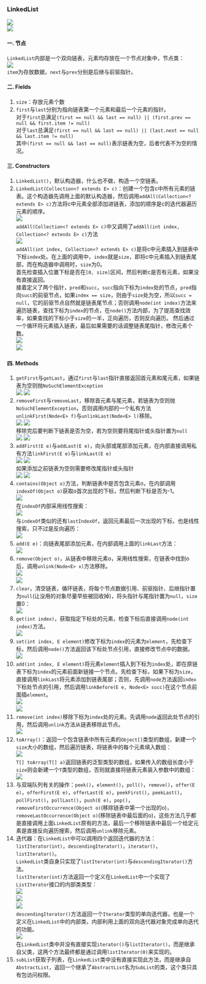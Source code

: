 ### LinkedList
![](../../imgs/LinkedList.png)  
![](../../imgs/LinkedList2.png)  

#### 一. 节点   
`LinkedList`内部是一个双向链表，元素均存放在一个节点对象中，节点类：   
![](../../imgs/2018-12-22_091753.png)   
`item`为存放数据，`next`与`prev`分别是后继与前驱指针。
#### 二. Fields
1. `size`：存放元素个数   
2. `first`与`last`分别为指向链表第一个元素和最后一个元素的指针。  
    对于`first`总满足`(first == null && last == null) || (first.prev == null && first.item != null)`  
    对于`last`总满足`(first == null && last == null) || (last.next == null && last.item != null)`   
    其中`(first == null && last == null)`表示链表为空，后者代表不为空的情况。
#### 三. Constructors
1. `LinkedList()`，默认构造器，什么也不做，构造一个空链表。
2. `LinkedList(Collection<? extends E> c)`：创建一个包含c中所有元素的链表。这个构造器先调用上面的默认构造器，然后调用`addAll(Collection<? extends E> c)`方法将c中元素全部添加进链表，添加的顺序是c的迭代器遍历元素的顺序。   
    ![](../../imgs/2018-12-22_092909.png)   
    `addAll(Collection<? extends E> c)`中又调用了`addAll(int index, Collection<? extends E> c)`方法   
    ![](../../imgs/2018-12-22_093045.png)   
    `addAll(int index, Collection<? extends E> c)`是将c中元素插入到链表中下标`index`处。在上面的调用中，`index`就是`size`，即将c中元素插入到链表尾部，而在构造器中调用时，`size`为0。   
    首先检查插入位置下标是否在`[0, size]`区间，然后判断c是否有元素，如果没有直接返回。   
    接着定义了两个指针，`pred`和`succ`，`succ`指向下标为`index`处的节点，`pred`指向`succ`的前驱节点，如果`index == size`，则由于`size`处为空，所以`succ = null`，它的前驱节点自然就是链表尾节点；否则调用`node(int index)`方法来遍历链表，查找下标为`index`的节点，在`node()`方法内部，为了提高查找效率，如果查找的下标小于`size`的一半，正向遍历，否则反向遍历。 
    然后通过一个循环将元素插入链表，最后如果需要的话调整链表尾指针，修改元素个数。       
    ![](../../imgs/2018-12-22_093316.png)   
    ![](../../imgs/2018-12-22_095250.png)
#### 四. Methods
1. `getFirst`与`getLast`，通过`first`与`last`指针直接返回首元素和尾元素，如果链表为空则抛`NoSuchElementException`   
    ![](../../imgs/2018-12-22_100240.png)   ![](../../imgs/2018-12-22_100304.png)
2. `removeFirst`与`removeLast`，移除首元素与尾元素，若链表为空则抛`NoSuchElementException`，否则调用内部的一个私有方法`unlinkFirst(Node<E> f)`与`unlinkLast(Node<E> l)`移除。   
    ![](../../imgs/2018-12-22_100529.png)     ![](../../imgs/2018-12-22_100605.png)   
    移除完后要判断下链表是否为空，若为空则要将尾指针或头指针置为`null`     
    ![](../../imgs/2018-12-22_100644.png)     ![](../../imgs/2018-12-22_100808.png)
3. `addFirst(E e)`与`addLast(E e)`，向头部或尾部添加元素，在内部直接调用私有方法`linkFirst(E e)`与`linkLast(E e)`    
    ![](../../imgs/2018-12-22_101329.png)     ![](../../imgs/2018-12-22_101337.png)    
    如果添加之前链表为空则需要修改尾指针或头指针     
    ![](../../imgs/2018-12-22_101437.png)     ![](../../imgs/2018-12-22_101445.png)  
4. `contains(Object o)`方法，判断链表中是否包含元素o，在内部调用`indexOf(Object o)`获取o首次出现的下标，然后判断下标是否为-1。    
    ![](../../imgs/2018-12-22_101820.png)    
    在`indexOf`内部采用线性搜索：       
    ![](../../imgs/2018-12-22_101848.png)   
    与`indexOf`类似的还有`lastIndexOf`，返回元素最后一次出现的下标，也是线性搜索，只不过是反向遍历：   
    ![](../../imgs/2018-12-22_105646.png)
5. `add(E e)`：向链表尾部添加元素，在内部调用上面的`linkLast`方法：   
    ![](../../imgs/2018-12-22_102025.png)   
6. `remove(Object o)`，从链表中移除元素o，采用线性搜索，在链表中找到o后，调用`unlink(Node<E> x)`方法移除。      
    ![](../../imgs/2018-12-22_102759.png)   
    ![](../../imgs/2018-12-22_102953.png)   
7. `clear`，清空链表，循环链表，将每个节点数据引用、前驱指针、后继指针置为`null`(让没用的对象尽量早些被回收掉)，将头指针与尾指针置为`null`，`size`置0：  
    ![](../../imgs/2018-12-22_103545.png)  
8. `get(int index)`，获取指定下标处的元素，检查下标后直接调用`node(int index)`方法。   
    ![](../../imgs/2018-12-22_104223.png)    
9. `set(int index, E element)`修改下标为`index`的元素为`element`，先检查下标，然后调用`node()`方法返回该下标处节点引用，直接修改节点中的数据。  
    ![](../../imgs/2018-12-22_104258.png)   
10. `add(int index, E element)`将元素`element`插入到下标为`index`处，即在原链表下标为`index`的元素前面新链接一个节点。先检查下标，如果下标为`size`，直接调用`linkLast`将元素添加到链表尾部；否则，先调用`node`方法返回`index`下标处节点的引用，然后调用`linkBefore(E e, Node<E> succ)`在这个节点前面插`element`。    
    ![](../../imgs/2018-12-22_104600.png)    
    ![](../../imgs/2018-12-22_104958.png)
11. `remove(int index)`移除下标为`index`处的元素。先调用`node`返回此处节点的引用，然后调用`unlink`方法从链表移除此节点。  
    ![](../../imgs/2018-12-22_105305.png)
12. `toArray()`：返回一个包含链表中所有元素的`Object[]`类型的数组，新建一个`size`大小的数组，然后遍历链表，将链表中的每个元素填入数组：   
    ![](../../imgs/2018-12-22_111541.png)   
    `T[] toArray(T[] a)`返回链表的泛型类型的数组，如果传入的数组长度小于`size`则会新建一个`T`类型的数组，否则就直接将链表元素装入参数中的数组：  
    ![](../../imgs/2018-12-22_111743.png)
13. 与双端队列有关的操作：`peek()`，`element()`，`poll()`，`remove()`，`offer(E e)`，`offerFirst(E e)`，`offerLast(E e)`，`peekFirst()`，`peekLast()`，`pollFirst()`，`pollLast()`，`push(E e)`，`pop()`，`removeFirstOccurrence(Object o)`(移除链表中第一个出现的o)，`removeLastOccurrence(Object o)`(移除链表中最后面的o)，这些方法几乎都是直接调用上面`LinkedList`原有的方法，最后一个移除链表中最后一个给定元素是直接反向遍历搜索，然后调用`unlink`移除元素。
14. 迭代器：在`LinkedList`中可以调用四个返回迭代器的方法：`listIterator(int)`，`descendingIterator()`，`iterator()`，`listIterator()`。    
    `LinkedList`类自身只实现了`listIterator(int)`与`descendingIterator()`方法。    
    `listIterator(int)`方法返回一个定义在`LinkedList`中一个实现了`ListIterator`接口的内部类类型：     
    ![](../../imgs/2018-12-22_194425.png)   
    ![](../../imgs/2018-12-22_193836.png)  
    ![](../../imgs/2018-12-22_193904.png)  
    `descendingIterator()`方法返回一个`Iterator`类型的单向迭代器，也是一个定义在`LinkedList`中的内部类，内部利用上面的双向迭代器对象完成单向迭代的功能。  
    ![](../../imgs/2018-12-22_194330.png)   
    在`LinkedList`类中并没有直接实现`iterator()`与`listIterator()`，而是继承自父类，这两个方法最终都是通过调用`listIterator(0)`来实现的。
15. `subList`获取子列表，在`LinkedList`类中没有直接实现此方法，而是继承自`AbstractList`，返回一个继承了`AbstractList`名为`SubList`的类，这个类只具有包访问权限。